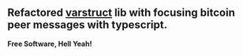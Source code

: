## Refactored [varstruct](https://github.com/varstruct/varstruct) lib with focusing bitcoin peer messages with typescript.

**Free Software, Hell Yeah!**
